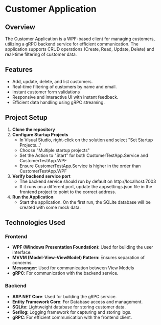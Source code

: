 # Customer Application

## Overview
The Customer Application is a WPF-based client for managing customers, utilizing a gRPC backend service for efficient communication. The application supports CRUD operations (Create, Read, Update, Delete) and real-time filtering of customer data.

## Features
- Add, update, delete, and list customers.
- Real-time filtering of customers by name and email.
- Instant customer form validations
- Responsive and interactive UI with instant feedback.
- Efficient data handling using gRPC streaming.

## Project Setup
1. **Clone the repository**
2. **Configure Startup Projects**
   - In Visual Studio, right-click on the solution and select "Set Startup Projects..."
   - Choose "Multiple startup projects"
   - Set the Action to "Start" for both CustomerTestApp.Service and CustomerTestApp.WPF
   - Ensure CustomerTestApp.Service is higher in the order than CustomerTestApp.WPF
3. **Verify backend service port**
   - The backend service should run by default on http://localhost:7003
   - If it runs on a different port, update the appsettings.json file in the frontend project to point to the correct address.
4. **Run the Application**
   - Start the application. On the first run, the SQLite database will be created with some mock data.
     
## Technologies Used

### Frontend
- **WPF (Windows Presentation Foundation)**: Used for building the user interface.
- **MVVM (Model-View-ViewModel) Pattern**: Ensures separation of concerns.
- **Messenger**: Used for communication between View Models
- **gRPC**: For communication with the backend service.

### Backend
- **ASP.NET Core**: Used for building the gRPC service.
- **Entity Framework Core**: For Database access and management.
- **SQLite**: Lightweight database for storing customer data.
- **Serilog**: Logging framework for capturing and storing logs.
- **gRPC**: For efficient communication with the frontend client.

